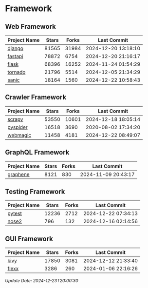 # Framework

## Web Framework
| Project Name | Stars | Forks | Last Commit |
| ------------ | ----- | ----- | ----------- |
| [django](https://github.com/django/django) | 81565 | 31984 | 2024-12-20 13:18:10 |
| [fastapi](https://github.com/fastapi/fastapi) | 78872 | 6754 | 2024-12-20 21:16:17 |
| [flask](https://github.com/pallets/flask) | 68396 | 16252 | 2024-11-24 01:54:29 |
| [tornado](https://github.com/tornadoweb/tornado) | 21796 | 5514 | 2024-12-05 21:34:29 |
| [sanic](https://github.com/sanic-org/sanic) | 18164 | 1560 | 2024-12-22 10:58:43 |

## Crawler Framework
| Project Name | Stars | Forks | Last Commit |
| ------------ | ----- | ----- | ----------- |
| [scrapy](https://github.com/scrapy/scrapy) | 53550 | 10601 | 2024-12-18 18:05:14 |
| [pyspider](https://github.com/binux/pyspider) | 16518 | 3690 | 2020-08-02 17:34:20 |
| [webmagic](https://github.com/code4craft/webmagic) | 11458 | 4181 | 2024-12-22 08:49:07 |

## GraphQL Framework
| Project Name | Stars | Forks | Last Commit |
| ------------ | ----- | ----- | ----------- |
| [graphene](https://github.com/graphql-python/graphene) | 8121 | 830 | 2024-11-09 20:43:17 |

## Testing Framework
| Project Name | Stars | Forks | Last Commit |
| ------------ | ----- | ----- | ----------- |
| [pytest](https://github.com/pytest-dev/pytest) | 12236 | 2712 | 2024-12-22 07:34:13 |
| [nose2](https://github.com/nose-devs/nose2) | 796 | 132 | 2024-12-16 02:14:56 |

## GUI Framework
| Project Name | Stars | Forks | Last Commit |
| ------------ | ----- | ----- | ----------- |
| [kivy](https://github.com/kivy/kivy) | 17850 | 3081 | 2024-12-12 21:33:40 |
| [flexx](https://github.com/flexxui/flexx) | 3286 | 260 | 2024-01-06 22:16:26 |

*Update Date: 2024-12-23T20:00:30*